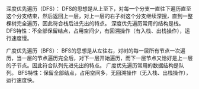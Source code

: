 深度优先遍历（DFS）：
  DFS的思想是从上至下，对每一个分支一直往下遍历直至这个分支结束，然后返回上一层，对上一层的右子树这个分支继续深搜，直到一整棵树完全遍历，因此符合栈后进先出的特点。
  深度优先遍历常用的结构是栈。
  DFS特性：不全部保留结点，占用空间少，有回溯操作（有入栈、出栈操作），运行速度慢。

广度优先遍历（BFS）：
  BFS的思想是从左往右，对树的每一层所有节点一次遍历，当一层的节点遍历完全后，对下一层开始遍历，而下一层节点又恰好是上一层的子节点。因此符合队列先进先出的特点。
  广度优先遍历常用的数据结构是队列。
  BFS特性：保留全部结点，占用空间多，无回溯操作（无入栈、出栈操作），运行速度快。